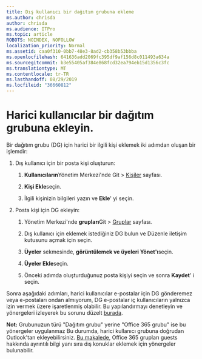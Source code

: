 ```yaml
---
title: Dış kullanıcı bir dağıtım grubuna ekleme
ms.author: chrisda
author: chrisda
ms.audience: ITPro
ms.topic: article
ROBOTS: NOINDEX, NOFOLLOW
localization_priority: Normal
ms.assetid: caa0f310-0bb7-48e3-8ad2-cb358b53bbba
ms.openlocfilehash: 641636add2069fc395df9af156d8c011493a634a
ms.sourcegitcommit: b3e55405af384e868fcd32ea794eb15d1356c3fc
ms.translationtype: MT
ms.contentlocale: tr-TR
ms.lasthandoff: 08/29/2019
ms.locfileid: "36660812"
---
```

# <a name="add-external-users-to-a-distribution-group"></a>Harici kullanıcılar bir dağıtım grubuna ekleyin.

Bir dağıtım grubu (DG) için harici bir ilgili kişi eklemek iki adımdan oluşan bir işlemdir:
  
1. Dış kullanıcı için bir posta kişi oluşturun:
    
    1. **Kullanıcıların**Yönetim Merkezi'nde Git > [Kişiler](https://admin.microsoft.com/adminportal/home#/Contact) sayfası. 
    
    2. **Kişi Ekle**seçin.
    
    3. İlgili kişinizin bilgileri yazın ve **Ekle**' yi seçin.
    
2. Posta kişi için DG ekleyin:
    
    1. Yönetim Merkezi'nde **grupları**Git > [Gruplar](https://admin.microsoft.com/adminportal/home#/groups) sayfası. 
    
    2. Dış kullanıcı için eklemek istediğiniz DG bulun ve Düzenle iletişim kutusunu açmak için seçin.
    
    3. **Üyeler** sekmesinde, **görüntülemek ve üyeleri Yönet'ı**seçin. 
    
    4. **Üyeler Ekle**seçin.
    
    5. Önceki adımda oluşturduğunuz posta kişiyi seçin ve sonra **Kaydet**' i seçin.
    
Sonra aşağıdaki adımları, harici kullanıcılar e-postalar için DG gönderemez veya e-postaları ondan almıyorum, DG e-postalar iç kullanıcıların yalnızca izin vermek üzere işaretlenmiş olabilir. Bu yapılandırmayı denetleyin ve yönergeleri izleyerek bu sorunu düzelt [burada](https://support.office.com/article/Fix-email-delivery-issues-for-error-code-5-7-133-in-Office-365-991abc19-7756-438f-abcb-39f69b80f284.aspx).
  
 **Not:** Grubunuzun türü "Dağıtım grubu" yerine "Office 365 grubu" ise bu yönergeler uygulanmaz Bu durumda, harici kullanıcı grubuna doğrudan Outlook'tan ekleyebilirsiniz. [Bu makalede](https://support.office.com/article/Guest-access-in-Office-365-Groups-bfc7a840-868f-4fd6-a390-f347bf51aff6.aspx), Office 365 grupları guests hakkında ayrıntılı bilgi yanı sıra dış konuklar eklemek için yönergeler bulunabilir.
  